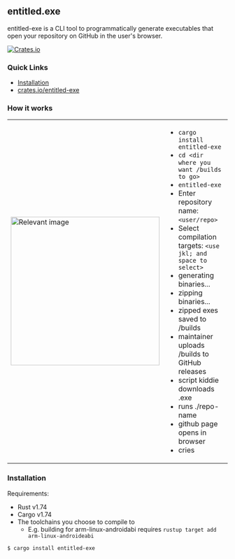 <h2>entitled.exe</h2>
<p>entitled-exe is a CLI tool to programmatically generate executables that open your repository on GitHub in the user's browser.</p>

[![Crates.io](https://img.shields.io/crates/v/entitled-exe.svg)](https://crates.io/crates/entitled-exe)

### Quick Links
* [Installation](#installation)
* [crates.io/entitled-exe](https://crates.io/crates/entitled-exe)

### How it works
<table style="border-collapse: collapse; border: none;">
<tr>
<td style="border: none;">
<img src="https://github.com/r4c3/entitled-exe/assets/63271957/bc50eee2-06b4-4ee8-bdf8-dcdbb02d9f05" alt="Relevant image" style="height: 340px; width: auto; display: block;">
</td>
<td style="border: none;">

- `cargo install entitled-exe`
- `cd <dir where you want /builds to go>`
- `entitled-exe`
- Enter repository name: `<user/repo>`
- Select compilation targets: `<use jkl; and space to select>`
- generating binaries...
- zipping binaries...
- zipped exes saved to /builds
- maintainer uploads /builds to GitHub releases
- script kiddie downloads .exe
- runs ./repo-name
- github page opens in browser
- cries

</td>
</tr>
</table>

### Installation
Requirements:
- Rust v1.74
- Cargo v1.74
- The toolchains you choose to compile to
  - E.g. building for arm-linux-androidabi requires `rustup target add arm-linux-androideabi`
```
$ cargo install entitled-exe
```
